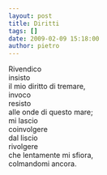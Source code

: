 ```yaml
---
layout: post
title: Diritti
tags: []
date: 2009-02-09 15:18:00
author: pietro
---
```

Rivendico<br/>insisto<br/>il mio diritto di tremare,<br/>invoco<br/>resisto<br/>alle onde di questo mare;<br/>mi lascio<br/>coinvolgere<br/>dal liscio<br/>rivolgere<br/>che lentamente mi sfiora,<br/>colmandomi ancora.
